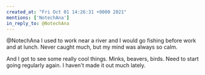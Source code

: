 ```yaml
---
created_at: "Fri Oct 01 14:26:31 +0000 2021"
mentions: ['NotechAna']
in_reply_to: @NotechAna
---
```


@NotechAna I used to work near a river and I would go fishing before work and at lunch. Never caught much, but my mind was always so calm. 

And I got to see some really cool things. Minks, beavers, birds. Need to start going regularly again. I haven't made it out much lately.